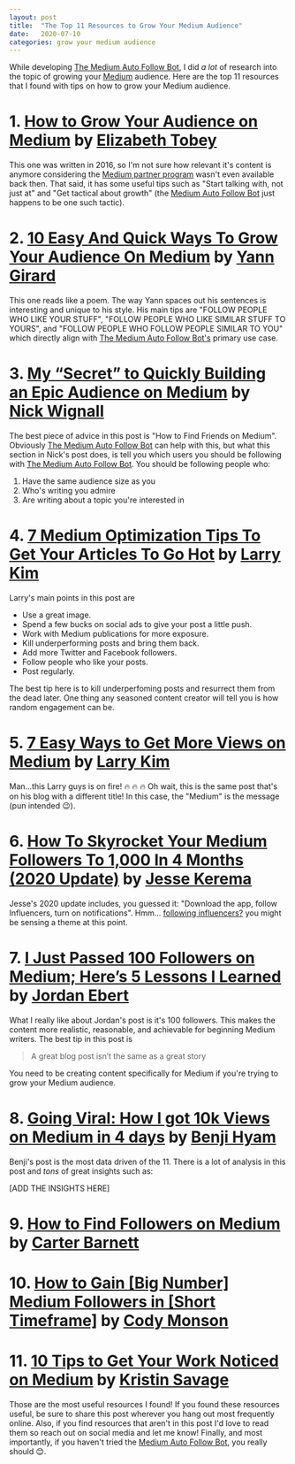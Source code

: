 ```yaml
---
layout: post
title:  "The Top 11 Resources to Grow Your Medium Audience"
date:   2020-07-10
categories: grow your medium audience
---
```

While developing [The Medium Auto Follow Bot](https://chrome.google.com/webstore/detail/medium-auto-follow-bot/lkadfcgddddohiiajfjejcmdmapaeagh), I did *a lot* of research into the topic of growing your [Medium](https://medium.com/) audience.  Here are the top 11 resources that I found with tips on how to grow your Medium audience.

# 1. [How to Grow Your Audience on Medium](https://blog.medium.com/how-to-grow-your-audience-on-medium-307f879a3468) by [Elizabeth Tobey](https://medium.com/@dahanese)

This one was written in 2016, so I'm not sure how relevant it's content is anymore considering the [Medium partner program](https://medium.com/me/partner/enroll/terms) wasn't even available back then. That said, it has some useful tips such as "Start talking with, not just at" and "Get tactical about growth" (the [Medium Auto Follow Bot](https://chrome.google.com/webstore/detail/medium-auto-follow-bot/lkadfcgddddohiiajfjejcmdmapaeagh) just happens to be one such tactic).
    
# 2. [10 Easy And Quick Ways To Grow Your Audience On Medium](https://medium.com/thought-pills/10-easy-and-quick-ways-to-grow-your-audience-on-medium-feb89bd927b6) by [Yann Girard](https://medium.com/@girard_yann)

This one reads like a poem.  The way Yann spaces out his sentences is interesting and unique to his style.  His main tips are "FOLLOW PEOPLE WHO LIKE YOUR STUFF", "FOLLOW PEOPLE WHO LIKE SIMILAR STUFF TO YOURS", and "FOLLOW PEOPLE WHO FOLLOW PEOPLE SIMILAR TO YOU" which directly align with [The Medium Auto Follow Bot's](https://chrome.google.com/webstore/detail/medium-auto-follow-bot/lkadfcgddddohiiajfjejcmdmapaeagh) primary use case.

# 3. [My “Secret” to Quickly Building an Epic Audience on Medium](https://writingcooperative.com/my-secret-to-quickly-building-an-epic-audience-on-medium-18688ecf5c1f) by [Nick Wignall](https://writingcooperative.com/@nickwignall)

The best piece of advice in this post is "How to Find Friends on Medium".  Obviously [The Medium Auto Follow Bot](https://chrome.google.com/webstore/detail/medium-auto-follow-bot/lkadfcgddddohiiajfjejcmdmapaeagh) can help with this, but what this section in Nick's post does, is tell you which users you should be following with [The Medium Auto Follow Bot](https://chrome.google.com/webstore/detail/medium-auto-follow-bot/lkadfcgddddohiiajfjejcmdmapaeagh).  You should be following people who: 

1. Have the same audience size as you
2. Who's writing you admire
3. Are writing about a topic you're interested in


# 4. [7 Medium Optimization Tips To Get Your Articles To Go Hot](https://www.wordstream.com/blog/ws/2016/07/19/medium-optimization-tips) by [Larry Kim](https://medium.com/@larrykim)

Larry's main points in this post are

* Use a great image.
* Spend a few bucks on social ads to give your post a little push.
* Work with Medium publications for more exposure.
* Kill underperforming posts and bring them back.
* Add more Twitter and Facebook followers.
* Follow people who like your posts.
* Post regularly.

The best tip here is to kill underperfoming posts and resurrect them from the dead later.  One thing any seasoned content creator will tell you is how random engagement can be.

# 5. [7 Easy Ways to Get More Views on Medium](https://medium.com/the-mission/7-easy-ways-to-get-more-views-on-medium-519bff6befd1) by [Larry Kim](https://medium.com/@larrykim)
Man...this Larry guys is on fire! :fire: :fire: :fire:  Oh wait, this is the same post that's on his blog with a different title! In this case, the "Medium" is the message (pun intended :wink:).

# 6. [How To Skyrocket Your Medium Followers To 1,000 In 4 Months (2020 Update)](https://medium.com/swlh/how-to-skyrocket-your-medium-followers-to-1-000-in-4-months-72ce7592775f) by [Jesse Kerema](https://medium.com/@jessekerema)

Jesse's 2020 update includes, you guessed it: "Download the app, follow Influencers, turn on notifications".  Hmm... [following influencers?](https://chrome.google.com/webstore/detail/medium-auto-follow-bot/lkadfcgddddohiiajfjejcmdmapaeagh) you might be sensing a theme at this point.


# 7. [I Just Passed 100 Followers on Medium; Here’s 5 Lessons I Learned](https://writingcooperative.com/i-just-passed-100-followers-on-medium-heres-5-lessons-i-learned-db5f727e3b0b) by [Jordan Ebert](https://writingcooperative.com/@_EbertJ)

What I really like about Jordan's post is it's 100 followers.  This makes the content more realistic, reasonable, and achievable for beginning Medium writers.  The best tip in this post is

> A great blog post isn’t the same as a great story

You need to be creating content specifically for Medium if you're trying to grow your Medium audience.

# 8. [Going Viral: How I got 10k Views on Medium in 4 days](https://growandconvert.com/content-marketing/going-viral-medium/) by [Benji Hyam](https://medium.com/@benjihyam)

Benji's post is the most data driven of the 11.  There is a lot of analysis in this post and *tons* of great insights such as:


[ADD THE INSIGHTS HERE]

# 9. [How to Find Followers on Medium](https://blog.markgrowth.com/how-to-find-followers-on-medium-e9029bc3062b) by [Carter Barnett](https://blog.markgrowth.com/@cartermbarnett)

# 10. [How to Gain [Big Number] Medium Followers in [Short Timeframe]](https://kantantechnology.com/how-to-gain-25k-medium-followers-in-7-days-450401f2e3f9) by [Cody Monson](https://kantantechnology.com/@codymonson)

# 11. [10 Tips to Get Your Work Noticed on Medium](https://prowritingaid.com/art/883/10-tips-to-get-your-work-noticed-on-medium.aspx) by [Kristin Savage](https://medium.com/@kristinwsavage)


Those are the most useful resources I found!  If you found these resources useful, be sure to share this post wherever you hang out most frequently online.  Also, if you find resources that aren't in this post I'd love to read them so reach out on social media and let me know!  Finally, and most importantly, if you haven't tried the [Medium Auto Follow Bot](https://chrome.google.com/webstore/detail/medium-auto-follow-bot/lkadfcgddddohiiajfjejcmdmapaeagh), you really should :blush:.
